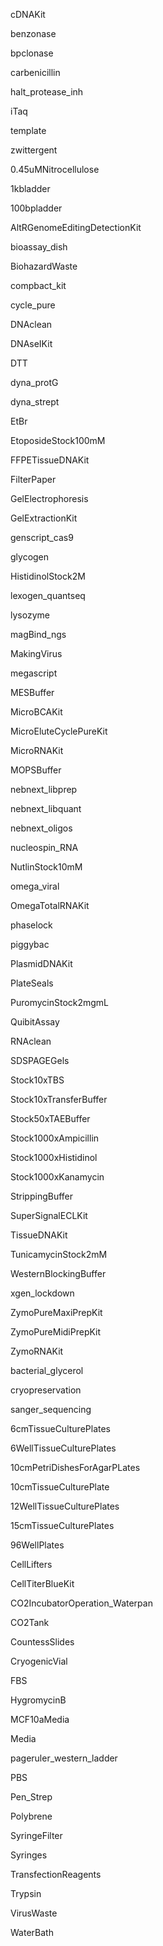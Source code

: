 cDNAKit

benzonase

bpclonase

carbenicillin

halt_protease_inh

iTaq

template

zwittergent

0.45uMNitrocellulose

1kbladder

100bpladder

AltRGenomeEditingDetectionKit

bioassay_dish

BiohazardWaste

compbact_kit

cycle_pure

DNAclean

DNAseIKit

DTT

dyna_protG

dyna_strept

EtBr

EtoposideStock100mM

FFPETissueDNAKit

FilterPaper

GelElectrophoresis

GelExtractionKit

genscript_cas9

glycogen

HistidinolStock2M

lexogen_quantseq

lysozyme

magBind_ngs

MakingVirus

megascript

MESBuffer

MicroBCAKit

MicroEluteCyclePureKit

MicroRNAKit

MOPSBuffer

nebnext_libprep

nebnext_libquant

nebnext_oligos

nucleospin_RNA

NutlinStock10mM

omega_viral

OmegaTotalRNAKit

phaselock

piggybac

PlasmidDNAKit

PlateSeals

PuromycinStock2mgmL

QuibitAssay

RNAclean

SDSPAGEGels

Stock10xTBS

Stock10xTransferBuffer

Stock50xTAEBuffer

Stock1000xAmpicillin

Stock1000xHistidinol

Stock1000xKanamycin

StrippingBuffer

SuperSignalECLKit

TissueDNAKit

TunicamycinStock2mM

WesternBlockingBuffer

xgen_lockdown

ZymoPureMaxiPrepKit

ZymoPureMidiPrepKit

ZymoRNAKit

bacterial_glycerol

cryopreservation

sanger_sequencing

6cmTissueCulturePlates

6WellTissueCulturePlates

10cmPetriDishesForAgarPLates

10cmTissueCulturePlate

12WellTissueCulturePlates

15cmTissueCulturePlates

96WellPlates

CellLifters

CellTiterBlueKit

CO2IncubatorOperation_Waterpan

CO2Tank

CountessSlides

CryogenicVial

FBS

HygromycinB

MCF10aMedia

Media

pageruler_western_ladder

PBS

Pen_Strep

Polybrene

SyringeFilter

Syringes

TransfectionReagents

Trypsin

VirusWaste

WaterBath
